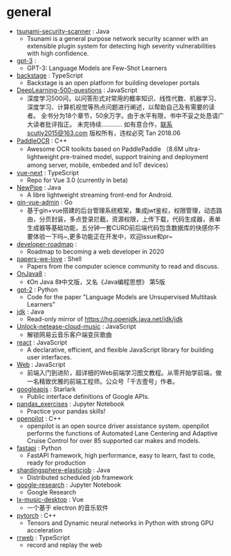 # general
- [tsunami-security-scanner](https://github.com/google/tsunami-security-scanner) : Java
  - Tsunami is a general purpose network security scanner with an extensible plugin system for detecting high severity vulnerabilities with high confidence.
- [gpt-3](https://github.com/openai/gpt-3) : 
  - GPT-3: Language Models are Few-Shot Learners
- [backstage](https://github.com/spotify/backstage) : TypeScript
  - Backstage is an open platform for building developer portals
- [DeepLearning-500-questions](https://github.com/scutan90/DeepLearning-500-questions) : JavaScript
  - 深度学习500问，以问答形式对常用的概率知识、线性代数、机器学习、深度学习、计算机视觉等热点问题进行阐述，以帮助自己及有需要的读者。 全书分为18个章节，50余万字。由于水平有限，书中不妥之处恳请广大读者批评指正。 未完待续............ 如有意合作，联系scutjy2015@163.com 版权所有，违权必究 Tan 2018.06
- [PaddleOCR](https://github.com/PaddlePaddle/PaddleOCR) : C++
  - Awesome OCR toolkits based on PaddlePaddle （8.6M ultra-lightweight pre-trained model, support training and deployment among server, mobile, embeded and IoT devices）
- [vue-next](https://github.com/vuejs/vue-next) : TypeScript
  - Repo for Vue 3.0 (currently in beta)
- [NewPipe](https://github.com/TeamNewPipe/NewPipe) : Java
  - A libre lightweight streaming front-end for Android.
- [gin-vue-admin](https://github.com/flipped-aurora/gin-vue-admin) : Go
  - 基于gin+vue搭建的后台管理系统框架，集成jwt鉴权，权限管理，动态路由，分页封装，多点登录拦截，资源权限，上传下载，代码生成器，表单生成器等基础功能，五分钟一套CURD前后端代码包含数据库的快感你不要体验一下吗~,更多功能正在开发中，欢迎issue和pr~
- [developer-roadmap](https://github.com/kamranahmedse/developer-roadmap) : 
  - Roadmap to becoming a web developer in 2020
- [papers-we-love](https://github.com/papers-we-love/papers-we-love) : Shell
  - Papers from the computer science community to read and discuss.
- [OnJava8](https://github.com/LingCoder/OnJava8) : 
  - 《On Java 8》中文版，又名《Java编程思想》 第5版
- [gpt-2](https://github.com/openai/gpt-2) : Python
  - Code for the paper "Language Models are Unsupervised Multitask Learners"
- [jdk](https://github.com/openjdk/jdk) : Java
  - Read-only mirror of https://hg.openjdk.java.net/jdk/jdk
- [Unlock-netease-cloud-music](https://github.com/meng-chuan/Unlock-netease-cloud-music) : JavaScript
  - 解锁网易云音乐客户端变灰歌曲
- [react](https://github.com/facebook/react) : JavaScript
  - A declarative, efficient, and flexible JavaScript library for building user interfaces.
- [Web](https://github.com/qianguyihao/Web) : JavaScript
  - 前端入门到进阶，超详细的Web前端学习图文教程。从零开始学前端，做一名精致优雅的前端工程师。公众号「千古壹号」作者。
- [googleapis](https://github.com/googleapis/googleapis) : Starlark
  - Public interface definitions of Google APIs.
- [pandas_exercises](https://github.com/guipsamora/pandas_exercises) : Jupyter Notebook
  - Practice your pandas skills!
- [openpilot](https://github.com/commaai/openpilot) : C++
  - openpilot is an open source driver assistance system. openpilot performs the functions of Automated Lane Centering and Adaptive Cruise Control for over 85 supported car makes and models.
- [fastapi](https://github.com/tiangolo/fastapi) : Python
  - FastAPI framework, high performance, easy to learn, fast to code, ready for production
- [shardingsphere-elasticjob](https://github.com/apache/shardingsphere-elasticjob) : Java
  - Distributed scheduled job framework
- [google-research](https://github.com/google-research/google-research) : Jupyter Notebook
  - Google Research
- [lx-music-desktop](https://github.com/lyswhut/lx-music-desktop) : Vue
  - 一个基于 electron 的音乐软件
- [pytorch](https://github.com/pytorch/pytorch) : C++
  - Tensors and Dynamic neural networks in Python with strong GPU acceleration
- [rrweb](https://github.com/rrweb-io/rrweb) : TypeScript
  - record and replay the web

